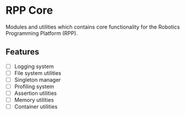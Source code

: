 # RPP Core

Modules and utilities which contains core functionality for the Robotics Programming Platform (RPP).

## Features

- [ ] Logging system
- [ ] File system utilities
- [ ] Singleton manager
- [ ] Profiling system
- [ ] Assertion utilities
- [ ] Memory utilities
- [ ] Container utilities
